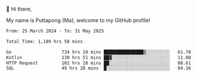 👋 Hi there,

My name is Puttapong (Ma), welcome to my GitHub profile!

<!--START_SECTION:waka-->

```txt
From: 25 March 2024 - To: 31 May 2025

Total Time: 1,189 hrs 58 mins

Go                   734 hrs 10 mins ███████████████▒░░░░░░░░░   61.70 %
Kotlin               130 hrs 51 mins ██▓░░░░░░░░░░░░░░░░░░░░░░   11.00 %
HTTP Request         102 hrs 28 mins ██░░░░░░░░░░░░░░░░░░░░░░░   08.61 %
SQL                  49 hrs 28 mins  █░░░░░░░░░░░░░░░░░░░░░░░░   04.16 %
```

<!--END_SECTION:waka-->
